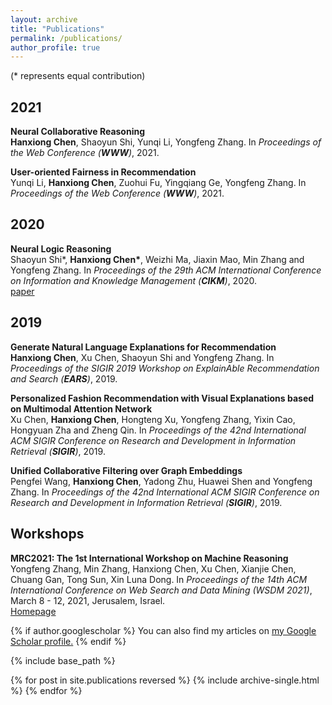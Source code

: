 ```yaml
---
layout: archive
title: "Publications"
permalink: /publications/
author_profile: true
---
```

(\* represents equal contribution)

## 2021     
**Neural Collaborative Reasoning**       
**Hanxiong Chen**, Shaoyun Shi, Yunqi Li, Yongfeng Zhang. In *Proceedings of the Web Conference (**WWW**)*, 2021.

**User-oriented Fairness in Recommendation**      
Yunqi Li, **Hanxiong Chen**, Zuohui Fu, Yingqiang Ge, Yongfeng Zhang. In *Proceedings of the Web Conference (**WWW**)*, 2021.

## 2020
**Neural Logic Reasoning**      
Shaoyun Shi\*, **Hanxiong Chen\***, Weizhi Ma, Jiaxin Mao, Min Zhang and Yongfeng Zhang. In *Proceedings of the 29th ACM International Conference on Information and Knowledge Management (**CIKM**)*, 2020.    
[paper](/files/Neural_Logic_Reasoning.pdf)

## 2019
**Generate Natural Language Explanations for Recommendation**      
**Hanxiong Chen**, Xu Chen, Shaoyun Shi and Yongfeng Zhang. In *Proceedings of the SIGIR 2019 Workshop on ExplainAble Recommendation and Search (**EARS**)*, 2019.

**Personalized Fashion Recommendation with Visual Explanations based on Multimodal Attention Network**      
Xu Chen, **Hanxiong Chen**, Hongteng Xu, Yongfeng Zhang, Yixin Cao, Hongyuan Zha and Zheng Qin. In *Proceedings of the 42nd International ACM SIGIR Conference on Research and Development in Information Retrieval (**SIGIR**)*, 2019.

**Unified Collaborative Filtering over Graph Embeddings**      
Pengfei Wang, **Hanxiong Chen**, Yadong Zhu, Huawei Shen and Yongfeng Zhang. In *Proceedings of the 42nd International ACM SIGIR Conference on Research and Development in Information Retrieval (**SIGIR**)*, 2019.

## Workshops
**MRC2021: The 1st International Workshop on Machine Reasoning**      
Yongfeng Zhang, Min Zhang, Hanxiong Chen, Xu Chen, Xianjie Chen, Chuang Gan, Tong Sun, Xin Luna Dong. In *Proceedings of the 14th ACM International Conference on Web Search and Data Mining (WSDM 2021)*, March 8 - 12, 2021, Jerusalem, Israel.      
[Homepage](https://mrc2021.github.io/)

{% if author.googlescholar %}
  You can also find my articles on <u><a href="{{author.googlescholar}}">my Google Scholar profile</a>.</u>
{% endif %}

{% include base_path %}

{% for post in site.publications reversed %}
  {% include archive-single.html %}
{% endfor %}
